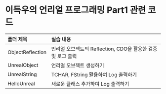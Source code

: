 # 이득우의 언리얼 프로그래밍 Part1 관련 코드

| <b>폴더 제목</b> |  <b>실습 내용</b> |
| :-------------- | :------------------ |
| ObjectReflection        | 언리얼 오브젝트의 Reflection, CDO을 활용한 검증 및 로그 출력  |
| UnrealObject        | 언리얼 오브젝트 생성하기 |
| UnrealString        | TCHAR, FString 활용하여 Log 출력하기 |
| HelloUnreal        | 새로운 클래스 추가하여 Log 출력하기 |
